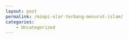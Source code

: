 ```yaml
---
layout: post
permalink: /mimpi-ular-terbang-menurut-islam/
categories:
    - Uncategorized
---
```


